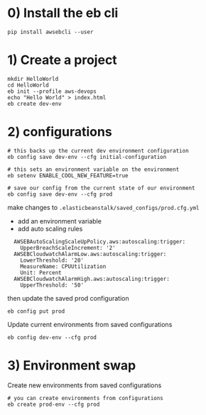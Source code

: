 # 0) Install the eb cli
```
pip install awsebcli --user
```

# 1) Create a project
```
mkdir HelloWorld
cd HelloWorld
eb init --profile aws-devops
echo "Hello World" > index.html
eb create dev-env
```

# 2) configurations

```
# this backs up the current dev environment configuration
eb config save dev-env --cfg initial-configuration

# this sets an environment variable on the environment
eb setenv ENABLE_COOL_NEW_FEATURE=true

# save our config from the current state of our environment
eb config save dev-env --cfg prod
```

make changes to `.elasticbeanstalk/saved_configs/prod.cfg.yml`
- add an environment variable
- add auto scaling rules
```
  AWSEBAutoScalingScaleUpPolicy.aws:autoscaling:trigger:
    UpperBreachScaleIncrement: '2'
  AWSEBCloudwatchAlarmLow.aws:autoscaling:trigger:
    LowerThreshold: '20'
    MeasureName: CPUUtilization
    Unit: Percent
  AWSEBCloudwatchAlarmHigh.aws:autoscaling:trigger:
    UpperThreshold: '50'
```

then update the saved prod configuration
```
eb config put prod
```

Update current environments from saved configurations
```
eb config dev-env --cfg prod
```


# 3) Environment swap

Create new environments from saved configurations
```
# you can create environments from configurations
eb create prod-env --cfg prod
```